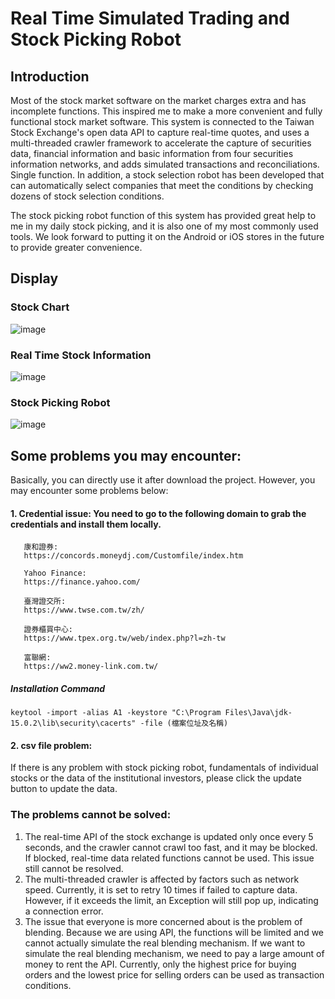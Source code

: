 # Real Time Simulated Trading and Stock Picking Robot

## Introduction
Most of the stock market software on the market charges extra and has incomplete functions. This inspired me to make a more convenient and fully functional stock market software. This system is connected to the Taiwan Stock Exchange's open data API to capture real-time quotes, and uses a multi-threaded crawler framework to accelerate the capture of securities data, financial information and basic information from four securities information networks, and adds simulated transactions and reconciliations. Single function. In addition, a stock selection robot has been developed that can automatically select companies that meet the conditions by checking dozens of stock selection conditions.

The stock picking robot function of this system has provided great help to me in my daily stock picking, and it is also one of my most commonly used tools. We look forward to putting it on the Android or iOS stores in the future to provide greater convenience.

## Display
### Stock Chart
![image](https://github.com/tgb3yhn3/Stock/assets/76504560/5d515108-9c01-4835-b58e-a98b1e434279)

### Real Time Stock Information
![image](https://github.com/tgb3yhn3/Stock/assets/76504560/5ed86449-72c6-42cf-80e3-c80a729a0d26)

### Stock Picking Robot
![image](https://github.com/tgb3yhn3/Stock/assets/76504560/cfdbf2de-5455-4bd7-aa1f-d1a161f9524f)

## Some problems you may encounter:
Basically, you can directly use it after download the project. However, you may encounter some problems below:
#### 1. Credential issue: You need to go to the following domain to grab the credentials and install them locally.
       
       康和證券:
       https://concords.moneydj.com/Customfile/index.htm
       
       Yahoo Finance:
       https://finance.yahoo.com/
       
       臺灣證交所:
       https://www.twse.com.tw/zh/
       
       證券櫃買中心:
       https://www.tpex.org.tw/web/index.php?l=zh-tw
       
       富聯網:
       https://ww2.money-link.com.tw/
    
##### Installation Command
```
keytool -import -alias A1 -keystore "C:\Program Files\Java\jdk-15.0.2\lib\security\cacerts" -file (檔案位址及名稱)
```

#### 2. csv file problem:
If there is any problem with stock picking robot, fundamentals of individual stocks or the data of the institutional investors, please click the update button to update the data.
   
### The problems cannot be solved:

1. The real-time API of the stock exchange is updated only once every 5 seconds, and the crawler cannot crawl too fast, and it may be blocked. If blocked, real-time data related functions cannot be used. This issue still cannot be resolved.
2. The multi-threaded crawler is affected by factors such as network speed. Currently, it is set to retry 10 times if failed to capture data. However, if it exceeds the limit, an Exception will still pop up, indicating a connection error.
3. The issue that everyone is more concerned about is the problem of blending. Because we are using API, the functions will be limited and we cannot actually simulate the real blending mechanism. If we want to simulate the real blending mechanism, we need to pay a large amount of money to rent the API. Currently, only the highest price for buying orders and the lowest price for selling orders can be used as transaction conditions.
